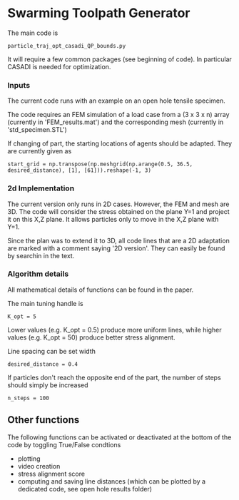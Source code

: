 # Swarming Toolpath Generator

The main code is

    particle_traj_opt_casadi_QP_bounds.py

It will require a few common packages (see beginning of code). In particular CASADI is needed for optimization.

### Inputs
The current code runs with an example on an open hole tensile specimen.

The code requires an FEM simulation of a load case from a (3 x 3 x n) array (currently in 'FEM_results.mat') and the corresponding mesh (currently in 'std_specimen.STL')

If changing of part, the starting locations of agents should be adapted. They are currently given as

    start_grid = np.transpose(np.meshgrid(np.arange(0.5, 36.5, desired_distance), [1], [61])).reshape(-1, 3)


### 2d Implementation
The current version only runs in 2D cases. However, the FEM and mesh are 3D.
The code will consider the stress obtained on the plane Y=1 and project it on this X,Z plane. It allows particles only to move in the X,Z plane with Y=1.

Since the plan was to extend it to 3D, all code lines that are a 2D adaptation are marked with a comment saying '2D version'. They can easily be found by searchin in the text.

### Algorithm details
All mathematical details of functions can be found in the paper.

The main tuning handle is

    K_opt = 5

Lower values (e.g. K_opt = 0.5) produce more uniform lines, while higher values (e.g. K_opt = 50) produce better stress alignment.

Line spacing can be set width

    desired_distance = 0.4

If particles don't reach the opposite end of the part, the number of steps should simply be increased

    n_steps = 100

## Other functions

The following functions can be activated or deactivated at the bottom of the code by toggling True/False condtions
- plotting
- video creation
- stress alignment score
- computing and saving line distances (which can be plotted by a dedicated code, see open hole results folder)
